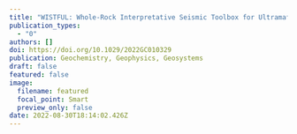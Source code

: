 ```yaml
---
title: "WISTFUL: Whole-Rock Interpretative Seismic Toolbox for Ultramafic Lithologies"
publication_types:
  - "0"
authors: []
doi: https://doi.org/10.1029/2022GC010329
publication: Geochemistry, Geophysics, Geosystems
draft: false
featured: false
image:
  filename: featured
  focal_point: Smart
  preview_only: false
date: 2022-08-30T18:14:02.426Z
---
```

